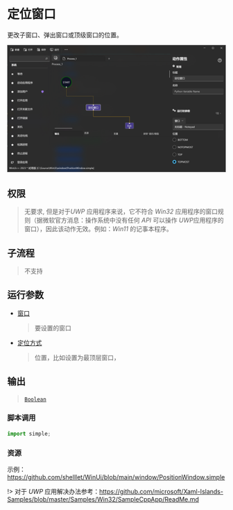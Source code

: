 # 定位窗口 
更改子窗口、弹出窗口或顶级窗口的位置。

![PositionWindow](./images/07.png ':size=90%')

## 权限
> 无要求, 但是对于*UWP* 应用程序来说，它不符合 *Win32* 应用程序的窗口规则（据微软官方消息：操作系统中没有任何 *API* 可以操作 *UWP*应用程序的窗口），因此该动作无效。例如：*Win11* 的记事本程序。
## 子流程
> 不支持

## 运行参数

* [窗口](./types/Wnd.md)
  > 要设置的窗口
* [定位方式](./enums/WindowHandle.md)
  > 位置，比如设置为最顶层窗口，


## 输出

>  [`Boolean`](./types/Boolean.md)


### 脚本调用

```python
import simple;

```

### 资源

示例：https://github.com/shelllet/WinUi/blob/main/window/PositionWindow.simple



!> 对于 *UWP* 应用解决办法参考：https://github.com/microsoft/Xaml-Islands-Samples/blob/master/Samples/Win32/SampleCppApp/ReadMe.md